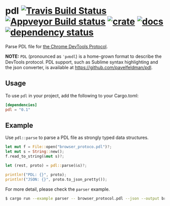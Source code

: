 # pdl [![Travis Build Status](https://travis-ci.org/flier/rust-pdl.svg?branch=master)](https://travis-ci.org/flier/rust-pdl) [![Appveyor Build status](https://ci.appveyor.com/api/projects/status/h2tvdm5uiqtc4mh2?svg=true)](https://ci.appveyor.com/project/flier/rust-pdl) [![crate](https://img.shields.io/crates/v/pdl.svg)](https://crates.io/crates/pdl) [![docs](https://docs.rs/pdl/badge.svg)](https://docs.rs/crate/pdl/) [![dependency status](https://deps.rs/repo/github/flier/rust-pdl/status.svg)](https://deps.rs/repo/github/flier/rust-pdl)

Parse PDL file for [the Chrome DevTools Protocol](https://github.com/ChromeDevTools/devtools-protocol).

**NOTE:** `PDL` (pronounced as `ˈpo͞odl`) is a home-grown format to describe the  DevTools protocol. PDL support, such as Sublime syntax highlighting and the json converter, is available at https://github.com/pavelfeldman/pdl.

## Usage

To use `pdl` in your project, add the following to your Cargo.toml:

```toml
[dependencies]
pdl = "0.1"
```

## Example

Use `pdl::parse` to parse a PDL file as strongly typed data structures.

```rust
let mut f = File::open("browser_protoco.pdl")?;
let mut s = String::new();
f.read_to_string(&mut s)?;

let (rest, proto) = pdl::parse(&s)?;

println!("PDL: {}", proto);
println!("JSON: {}", proto.to_json_pretty());
```

For more detail, please check the `parser` example.

```sh
$ cargo run --example parser -- browser_protocol.pdl --json --output browser_protocol.json
```
